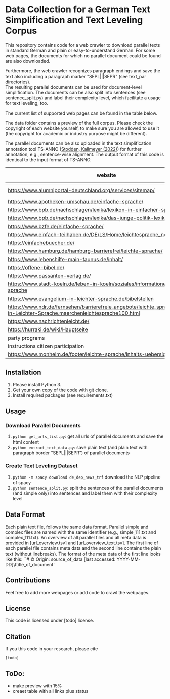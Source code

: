 # Data Collection for a German Text Simplification and Text Leveling Corpus
This repository contains code for a web crawler to download parallel texts in standard German and plain or easy-to-understand German.
For some web pages, the documents for which no parallel document could be found are also downloaded. 

Furthermore, the web crawler recognizes paragraph endings and save the text also including a paragraph marker "SEPL|||SEPR" (see text_par directories).  
The resulting parallel documents can be used for document-level simplification. 
The documents can be also split into sentences (see sentence_split.py) and label their complexity level, which facilitate a usage for text leveling, too.

The current list of supported web pages can be found in the table below.

The data folder contains a preview of the full corpus. 
Please check the copyright of each website yourself, to make sure you are allowed to use it (the copyright for academic or industry purpose might be different). 

The parallel documents can be also uploaded in the text simplification annotation tool TS-ANNO ([Stodden, Kallmeyer (2022)](https://github.com/rstodden/TS_annotation_tool)) for further annotation, e.g., sentence-wise alignment. 
The output format of this code is identical to the input format of TS-ANNO.

| website                                                                                                                         | simple level | complex level | domain           | copyright | status   |
|---------------------------------------------------------------------------------------------------------------------------------|--------------|---------------|------------------|--------|----------|
| https://www.alumniportal-deutschland.org/services/sitemap/                                                                      | A2           | B2            | language learner |  | &#9940;  |
| https://www.apotheken-umschau.de/einfache-sprache/                                                                              | B1           | C2            | biomed           | x | &#9989; |
| https://www.bpb.de/nachschlagen/lexika/lexikon-in-einfacher-sprache/                                                            | A2/B1        | C2            | politics         | x | &#9989; |
| https://www.bpb.de/nachschlagen/lexika/das-junge-politik-lexikon/                                                               | children_6   | C2            | politics         | x | &#9989; |
| https://www.bzfe.de/einfache-sprache/                                                                                           | A2/B1        | C2            | health/food      | x | &#9989; |
| https://www.einfach-teilhaben.de/DE/LS/Home/leichtesprache_node.html                                                            | A1           | C2            | web              | x | &#9989; |
| https://einfachebuecher.de/                                                                                                     | A2/B1        | C2            | fiction          | x | &#9989; |
| https://www.hamburg.de/hamburg-barrierefrei/leichte-sprache/                                                                    | A1           | C2            | web              | x | &#9989; |
| https://www.lebenshilfe-main-taunus.de/inhalt/                                                                                  | A1           | C2            | accessibility    | x | &#9989; |
| https://offene-bibel.de/                                                                                                        | A1           | C2            | bible            | x | &#9989; |
| https://www.passanten-verlag.de/                                                                                                | A2/B1        | C2            | fiction          | x | &#9989; |
| https://www.stadt-koeln.de/leben-in-koeln/soziales/informationen-leichter-sprache                                               | A1           | C2            | web              | x | &#9989; |
| https://www.evangelium-in-leichter-sprache.de/bibelstellen                                                                      | A1           | C2            | bible            | x | &#11036; |
| https://www.ndr.de/fernsehen/barrierefreie_angebote/leichte_sprache/Maerchen-in-Leichter-Sprache,maerchenleichtesprache100.html | A1 | C2 | fiction          | x | &#9989; |
| https://www.nachrichtenleicht.de/                                                                                               | A1 |  | news             | x | &#11036; |
| https://hurraki.de/wiki/Hauptseite                                                                                              | A1 | | wiki             | x | &#11036; |
| party programs                                                                                                                  | A1 | | politics         | x | &#11036; |
| instructions citizen participation                                                                                              | A1 | | politics         | x | &#11036; |
| https://www.monheim.de/footer/leichte-sprache/inhalts-uebersicht | A1 | C2 | web |x | &#11036; |

## Installation
1) Please install Python 3.
2) Get your own copy of the code with git clone.
3) Install required packages (see requirements.txt)

## Usage
### Download Parallel Documents
1)  ``python get_urls_list.py``: get all urls of parallel documents and save the html content
2) ``python extract_text_data.py``: save plain text (and plain text with paragraph border "SEPL|||SEPR") of parallel documents

### Create Text Leveling Dataset 
1) ``python -m spacy download de_dep_news_trf`` download the NLP pipeline of spacy
2) ``python sentence_split.py``: split the sentences of the parallel documents (and simple only) into sentences and label them with their complexity level

## Data Format
Each plain text file, follows the same data format. Parallel simple and complex files are named with the same identifier (e.g., simple_111.txt and complex_111.txt). 
An overview of all parallel files and all meta data is provided in [url_overview.tsv] and [url_overview_text.tsv].
The first line of each parallel file contains meta data and the second line contains the plain text (without linebreaks).
The format of the meta data of the first line looks like this: 
``# © Origin: source_of_data [last accessed: YYYY-MM-DD]\ttitle_of_document` 


## Contributions
Feel free to add more webpages or add code to crawl the webpages. 

## License
This code is licensed under [todo] license.

## Citation
If you this code in your research, please cite
```
[todo]
```

## ToDo:
- make preview with 15%
- creaet table with all links plus status
